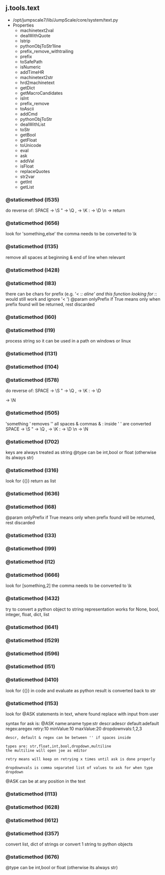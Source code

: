 ## j.tools.text

- /opt/jumpscale7/lib/JumpScale/core/system/text.py
- Properties
    - machinetext2val
    - dealWithQuote
    - lstrip
    - pythonObjToStr1line
    - prefix_remove_withtrailing
    - prefix
    - toSafePath
    - isNumeric
    - addTimeHR
    - machinetext2str
    - hrd2machinetext
    - getDict
    - getMacroCandidates
    - isInt
    - prefix_remove
    - toAscii
    - addCmd
    - pythonObjToStr
    - dealWithList
    - toStr
    - getBool
    - getFloat
    - toUnicode
    - eval
    - ask
    - addVal
    - isFloat
    - replaceQuotes
    - str2var
    - getInt
    - getList

### @staticmethod (l535)

do reverse of:
     SPACE -> \S
     " -> \Q
     , -> \K
     : -> \D
     \n -> return

### @staticmethod (l656)

look for 'something,else' the comma needs to be converted to \k

### @staticmethod (l135)

remove all spaces at beginning & end of line when relevant

### @staticmethod (l428)

### @staticmethod (l83)

there can be chars for prefix (e.g. '< :*: aline'  and this function looking for :*: would still work and ignore '< ')
@param onlyPrefix if True means only when prefix found will be returned, rest discarded

### @staticmethod (l60)

### @staticmethod (l19)

process string so it can be used in a path on windows or linux

### @staticmethod (l131)

### @staticmethod (l104)

### @staticmethod (l578)

do reverse of:
            SPACE -> \S
            " -> \Q
            , -> \K
            : -> \D
            
-> \N

### @staticmethod (l505)

'something ' removes ''
all spaces & commas & : inside ' '  are converted
 SPACE -> \S
 " -> \Q
 , -> \K
 : -> \D
 \n -> \N

### @staticmethod (l702)

keys are always treated as string
@type can be int,bool or float (otherwise its always str)

### @staticmethod (l316)

look for {{}} return as list

### @staticmethod (l636)

### @staticmethod (l68)

@param onlyPrefix if True means only when prefix found will be returned, rest discarded

### @staticmethod (l33)

### @staticmethod (l99)

### @staticmethod (l12)

### @staticmethod (l666)

look for [something,2] the comma needs to be converted to \k

### @staticmethod (l432)

try to convert a python object to string representation works for None, bool, integer, float, dict, list

### @staticmethod (l641)

### @staticmethod (l529)

### @staticmethod (l596)

### @staticmethod (l51)

### @staticmethod (l410)

look for {{}} in code and evaluate as python result is converted back to str

### @staticmethod (l153)

look for @ASK statements in text, where found replace with input from user

syntax for ask is:
    @ASK name:aname type:str descr:adescr default:adefault regex:aregex retry:10 minValue:10 maxValue:20 dropdownvals:1,2,3

    descr, default & regex can be between '' if spaces inside

    types are: str,float,int,bool,dropdown,multiline
    the multiline will open joe as editor

    retry means will keep on retrying x times until ask is done properly

    dropdownvals is comma separated list of values to ask for when type dropdown

@ASK can be at any position in the text

### @staticmethod (l113)

### @staticmethod (l628)

### @staticmethod (l612)

### @staticmethod (l357)

convert list, dict of strings 
or convert 1 string to python objects

### @staticmethod (l676)

@type can be int,bool or float (otherwise its always str)

